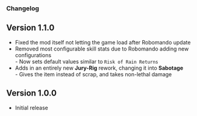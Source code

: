 ### Changelog
## Version 1.1.0
- Fixed the mod itself not letting the game load after Robomando update
- Removed most configurable skill stats due to Robomando adding new configurations
<br>- Now sets default values similar to ``Risk of Rain Returns``
- Adds in an entirely new **Jury-Rig** rework, changing it into **Sabotage**
<br>- Gives the item instead of scrap, and takes non-lethal damage
## Version 1.0.0
- Initial release
